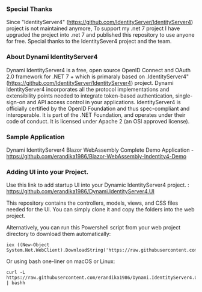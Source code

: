 ### Special Thanks

Since "IdentityServer4" (https://github.com/IdentityServer/IdentityServer4) project is not maintained anymore, To support my .net 7 project I have upgraded the project into .net 7 and published this repository to use anyone for free. Special thanks to the IdentitySever4 project and the team.

### About Dynami IdentityServer4

Dynami IdentityServer4 is a free, open source OpenID Connect and OAuth 2.0 framework for .NET 7 + which is primaraly based on .IdentityServer4" (https://github.com/IdentityServer/IdentityServer4) project. Dynami IdentityServer4 incorporates all the protocol implementations and extensibility points needed to integrate token-based authentication, single-sign-on and API access control in your applications. IdentityServer4 is officially certified by the OpenID Foundation and thus spec-compliant and interoperable. It is part of the .NET Foundation, and operates under their code of conduct. It is licensed under Apache 2 (an OSI approved license).

### Sample Application

Dynami IdentityServer4 Blazor WebAssembly  Complete Demo Application  - https://github.com/erandika1986/Blazor-WebAssembly-Indentity4-Demo

### Adding UI into your Project.

Use this link to add startup UI into your Dynamic IdentityServer4 project. : https://github.com/erandika1986/Dynami.IdentityServer4.UI

This repository contains the controllers, models, views, and CSS files needed for the UI. You can simply clone it and copy the folders into the web project.

Alternatively, you can run this Powershell script from your web project directory to download them automatically:

```
iex ((New-Object System.Net.WebClient).DownloadString('https://raw.githubusercontent.com/erandika1986/Dynami.IdentityServer4.UI/main/getmain.ps1'))

```
Or using bash one-liner on macOS or Linux:
```
curl -L https://raw.githubusercontent.com/erandika1986/Dynami.IdentityServer4.UI/main/getmain.sh | bashh
```
